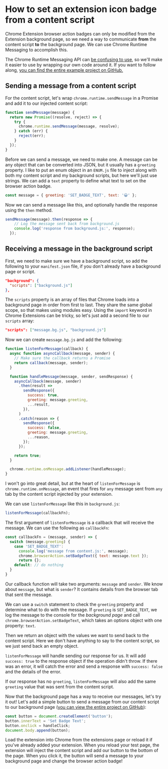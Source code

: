 # How to set an extension icon badge from a content script

Chrome Extension browser action badges can only be modified from the Extension background page, so we need a way to communicate **from** the content script **to** the background page. We can use Chrome Runtime Messaging to accomplish this.

The Chrome Runtime Messaging API can [be confusing to use](https://stackoverflow.com/questions/20077487/chrome-extension-message-passing-response-not-sent#comment64245056_20077854), so we'll make it easier to use by wrapping our own code around it. If you want to follow along, [you can find the entire example project on GitHub.](https://github.com/jacksteamdev/runtime-messaging-example)

## Sending a message from a content script

For the content script, let's wrap `chrome.runtime.sendMessage` in a Promise and add it to our injected content script:

```javascript
function sendMessage(message) {
  return new Promise((resolve, reject) => {
    try {
      chrome.runtime.sendMessage(message, resolve);
    } catch (err) {
      reject(err);
    }
  });
}
```

Before we can send a message, we need to make one. A message can be any object that can be converted into JSON, but it usually has a `greeting` property. I like to put an enum object in an `ENUM.js` file to inject along with both my content script and my background scripts, but here we'll just use strings. We can add a `text` property to define what text to set on the browser action badge.

```javascript
const message = { greeting: 'SET_BADGE_TEXT', text: '😀' };
```

Now we can send a message like this, and optionally handle the response using the `then` method.

```javascript
sendMessage(message).then(response => {
    // Log the message sent back from background.js
    console.log('response from background.js:', response);
  });
```

## Receiving a message in the background script
First, we need to make sure we have a background script, so add the following to your `manifest.json` file, if you don't already have a background page or script.

```json
"background": {
  "scripts": ["background.js"]
},
```

The `scripts` property is an array of files that Chrome loads into a background page in order from first to last. They share the same global scope, so that makes using modules easy. Using the `import` keyword in Chrome Extensions can be tricky, so let's just add a second file to our `scripts` array:

```json
"scripts": ["message.bg.js", "background.js"]
```

Now we can create `message.bg.js` and add the following:

```javascript
function listenForMessage(callback) {
  async function asyncCallback(message, sender) {
    // Make sure the callback returns a Promise
    return callback(message, sender);
  }

  function handleMessage(message, sender, sendResponse) {
    asyncCallback(message, sender)
      .then(result =>
        sendResponse({
          success: true,
          greeting: message.greeting,
          ...result,
        }),
      )
      .catch(reason => {
        sendResponse({
          success: false,
          greeting: message.greeting,
          ...reason,
        });
      });

    return true;
  }

  chrome.runtime.onMessage.addListener(handleMessage);
}
```

I won't go into great detail, but at the heart of `listenForMessage` is `chrome.runtime.onMessage`, an event that fires for `any` message sent from `any` tab by the content script injected by your extension.

We can use `listenForMessage` like this in `background.js`:

```javascript
listenForMessage(callbackFn);
```

The first argument of `listenForMessage` is a callback that will receive the message. We can use the following as `callbackFn`:

```javascript
const callbackFn = (message, sender) => {
  switch (message.greeting) {
    case 'SET_BADGE_TEXT':
      console.log('message from content.js:', message);
      chrome.browserAction.setBadgeText({ text: message.text });
      return {};
    default: // do nothing
  }
}
```

Our callback function will take two arguments: `message` and `sender`. We know about `message`, but what is `sender`? It contains details from the browser tab that sent the message.

We can use a `switch` statement to check the `greeting` property and determine what to do with the message. If `greeting` is `SET_BADGE_TEXT`, we log the message to the console for the *background page* and call `chrome.browserAction.setBadgeText`, which takes an options object with one property: `text`.

Then we return an object with the values we want to send back to the content script. Here we don't have anything to say to the content script, so we just send back an empty object. 

`listenForMessage` will handle sending our response for us.  It will add `success: true` to the response object if the operation didn't throw. If there was an error, it will catch the error and send a response with `success: false` and the details of the error.

If our response has no `greeting`, `listenForMessage` will also add the same `greeting` value that was sent from the content script.

Now that the background page has a way to receive our messages, let's try it out! Let's add a simple button to send a message from our content script to our background page ([you can view the entire project on GitHub](https://github.com/jacksteamdev/runtime-messaging-example)):

```javascript
const button = document.createElement('button');
button.innerText = 'Set Badge Text';
button.onclick = handleClick;
document.body.append(button);
```

Load the extension into Chrome from the extensions page or reload it if you've already added your extension. When you reload your test page, the extension will inject the content script and add our button to the bottom of the page. When you click it, the button will send a message to your background page and change the browser action badge!
